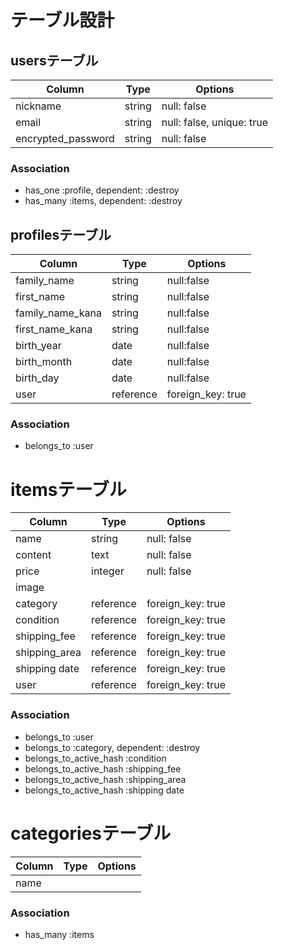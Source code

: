 # テーブル設計

## usersテーブル
| Column             | Type   | Options     
| ----------         | ------ | ----------- 
| nickname           | string | null: false
| email              | string | null: false, unique: true
| encrypted_password | string | null: false

### Association
- has_one :profile, dependent: :destroy
- has_many :items, dependent: :destroy

## profilesテーブル
| Column           | Type      | Options     
| ----------       | ------    | ----------- 
| family_name      | string    | null:false
| first_name       | string    | null:false
| family_name_kana | string    | null:false
| first_name_kana  | string    | null:false
| birth_year       | date      | null:false
| birth_month      | date      | null:false
| birth_day        | date      | null:false
| user             | reference | foreign_key: true

### Association
- belongs_to :user

# itemsテーブル
| Column        | Type      | Options     
| ----------    | ------    | ----------- 
| name          | string    | null: false
| content       | text      | null: false
| price         | integer   | null: false
| image         |           |
| category      | reference | foreign_key: true
| condition     | reference | foreign_key: true
| shipping_fee  | reference | foreign_key: true
| shipping_area | reference | foreign_key: true
| shipping date | reference | foreign_key: true
| user          | reference | foreign_key: true

### Association
- belongs_to :user
- belongs_to :category, dependent: :destroy
- belongs_to_active_hash :condition
- belongs_to_active_hash :shipping_fee
- belongs_to_active_hash :shipping_area
- belongs_to_active_hash :shipping date


# categoriesテーブル
| Column        | Type      | Options     
| ----------    | ------    | ----------- 
| name

### Association
- has_many :items
